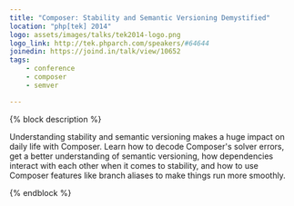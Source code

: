 ```yaml
---
title: "Composer: Stability and Semantic Versioning Demystified"
location: "php[tek] 2014"
logo: assets/images/talks/tek2014-logo.png
logo_link: http://tek.phparch.com/speakers/#64644
joinedin: https://joind.in/talk/view/10652
tags:
    - conference
    - composer
    - semver

---
```

{% block description %}

Understanding stability and semantic versioning makes a huge impact on daily life with Composer. Learn how to decode Composer's solver errors, get a better understanding of semantic versioning, how dependencies interact with each other when it comes to stability, and how to use Composer features like branch aliases to make things run more smoothly.

{% endblock %}

